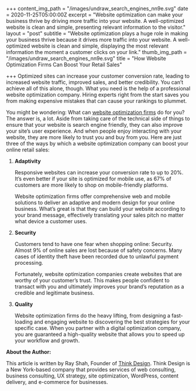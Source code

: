 +++
content_img_path = "/images/undraw_search_engines_nn9e.svg"
date = 2020-11-25T05:00:00Z
excerpt = "Website optimization can make your business thrive by driving more traffic into your website. A well-optimized website is clean and simple, presenting relevant information to the visitor."
layout = "post"
subtitle = "Website optimization plays a huge role in making your business thrive because it drives more traffic into your website. A well-optimized website is clean and simple, displaying the most relevant information the moment a customer clicks on your link."
thumb_img_path = "/images/undraw_search_engines_nn9e.svg"
title = "How Website Optimization Firms Can Boost Your Retail Sales"

+++
Optimized sites can increase your customer conversion rate, leading to increased website traffic, improved sales, and better credibility. You can’t achieve all of this alone, though. What you need is the help of a professional website optimization company. Hiring experts right from the start saves you from making expensive mistakes that can cause your rankings to plummet.

You might be wondering: What can [website optimization firms](https://thinkdesign.com/services/) do for you? The answer is, a lot. Aside from taking care of the technical side of things to ensure that your website is search engine friendly, they can also improve your site’s user experience. And when people enjoy interacting with your website, they are more likely to trust you and buy from you. Here are just three of the ways by which a website optimization company can boost your online retail sales:

1. **Adaptivity**

   Responsive websites can increase your conversion rate to up to 20%. It’s even better if your site is optimized for mobile use, as 67% of customers are more likely to shop on mobile-friendly platforms.

   Website optimization firms offer comprehensive web and mobile solutions to deliver an adaptive and modern design for your online business. What’s great is that they can build your website according to your brand message, effectively translating your sales pitch no matter what device a customer uses.
2. **Security**

   Customers tend to have one fear when shopping online: Security. Almost 9% of online sales are lost because of safety concerns. Many cases of identity theft have been recorded due to unlawful payment processing.

   Fortunately, website optimization companies create websites that are worthy of your customer’s trust. This makes people confident to transact with you and ultimately improves your brand’s reputation as a credible and legitimate business.
3. **Quality**

   Website optimization firms do the heavy lifting, from designing a fast-loading and engaging website to discovering the best strategies for your specific case. When you partner with a digital optimization company, you are guaranteed a high-quality website that allows you to speed up your workflow and growth.

**About the Author:**

This article is written by Ray Shah, Founder of [Think Design](https://thinkdesign.com/). Think Design is a New York-based company that provides services of web consulting, business consulting, UX strategy, site optimization, WordPress, content delivery, and e-commerce for businesses.